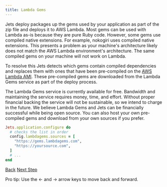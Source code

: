 ```yaml
---
title: Lambda Gems
---
```


Jets deploy packages up the gems used by your application as part of the zip file and deploys it to AWS Lambda.  Most gems can be used with Lambda as-is because they are pure Ruby code. However, some gems use compiled native extensions. For example, nokogiri uses compiled native extensions. This presents a problem as your machine's architecture likely does not match the AWS Lambda environment's architecture.  The same compiled gems on your machine will not work on Lambda.

To resolve this Jets detects which gems contain compiled dependencies and replaces them with ones that have been pre-compiled on the [AWS Lambda AMI](https://docs.aws.amazon.com/lambda/latest/dg/current-supported-versions.html).  These pre-compiled gems are downloaded from the Lambda Gems service as part of the deploy process.

The Lambda Gems service is currently available for free. Bandwidth and maintaining the service requires money, time, and effort. Without proper financial backing the service will not be sustainable, so we intend to charge in the future. We believe Lambda Gems and Jets can be financially successful while being open source. You can also host your own pre-compiled gems and download from your own sources if you prefer.

```ruby
Jets.application.configure do
  # checks the list in order
  config.lambdagems.sources = [
    "https://gems.lambdagems.com",
    "https://yoursource.com",
  ]
  # ...
end
```

<a id="prev" class="btn btn-basic" href="{% link _docs/native-performance.md %}">Back</a>
<a id="next" class="btn btn-primary" href="{% link _docs/articles.md %}">Next Step</a>
<p class="keyboard-tip">Pro tip: Use the <- and -> arrow keys to move back and forward.</p>
